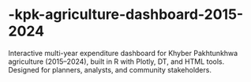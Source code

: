 # -kpk-agriculture-dashboard-2015-2024
Interactive multi-year expenditure dashboard for Khyber Pakhtunkhwa agriculture (2015–2024), built in R with Plotly, DT, and HTML tools. Designed for planners, analysts, and community stakeholders.
